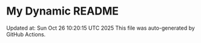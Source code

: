 # My Dynamic README
Updated at: Sun Oct 26 10:20:15 UTC 2025
This file was auto-generated by GitHub Actions.
